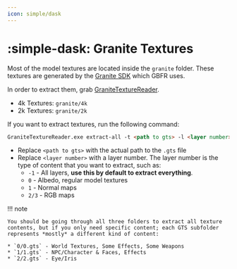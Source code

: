 ```yaml
---
icon: simple/dask
---
```


# :simple-dask: Granite Textures

Most of the model textures are located inside the `granite` folder. These textures are generated by the [Granite SDK](https://unity.com/products/granite-sdk) which GBFR uses.

In order to extract them, grab [GraniteTextureReader](https://github.com/Nenkai/GraniteTextureReader).

* 4k Textures: `granite/4k`
* 2k Textures: `granite/2k`

If you want to extract textures, run the following command:

``` markdown title="Command"
GraniteTextureReader.exe extract-all -t <path to gts> -l <layer number>
```

* Replace `<path to gts>` with the actual path to the `.gts` file
* Replace `<layer number>` with a layer number. The layer number is the type of content that you want to extract, such as:
    * `-1` - All layers, **use this by default to extract everything**.
    * `0` - Albedo, regular model textures
    * `1` - Normal maps
    * `2/3` - RGB maps

!!! note

    You should be going through all three folders to extract all texture contents, but if you only need specific content; each GTS subfolder represents *mostly* a different kind of content:

    * `0/0.gts` - World Textures, Some Effects, Some Weapons
    * `1/1.gts` - NPC/Character & Faces, Effects
    * `2/2.gts` - Eye/Iris